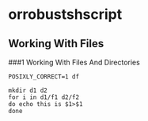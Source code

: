 # orrobustshscript

## Working With Files
###1 Working With Files And Directories
```
POSIXLY_CORRECT=1 df
```

```
mkdir d1 d2
for i in d1/f1 d2/f2
do echo this is $1>$1
done
```
